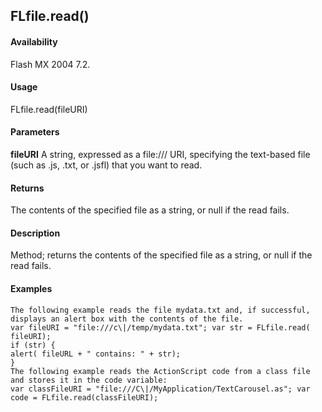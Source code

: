 ## FLfile.read()

#### Availability

Flash MX 2004 7.2.

#### Usage

FLfile.read(fileURI)

#### Parameters

**fileURI** A string, expressed as a file:/// URI, specifying the text-based file (such as .js, .txt, or .jsfl) that you want to read.

#### Returns

The contents of the specified file as a string, or null if the read fails.

#### Description

Method; returns the contents of the specified file as a string, or null if the read fails.

#### Examples

```
The following example reads the file mydata.txt and, if successful, displays an alert box with the contents of the file.
var fileURI = "file:///c\|/temp/mydata.txt"; var str = FLfile.read( fileURI);
if (str) {
alert( fileURL + " contains: " + str);
}
The following example reads the ActionScript code from a class file and stores it in the code variable:
var classFileURI = "file:///C\|/MyApplication/TextCarousel.as"; var code = FLfile.read(classFileURI);

```
